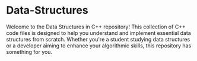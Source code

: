 # Data-Structures
Welcome to the Data Structures in C++ repository! This collection of C++ code files is designed to help you understand and implement essential data structures from scratch. Whether you're a student studying data structures or a developer aiming to enhance your algorithmic skills, this repository has something for you.
